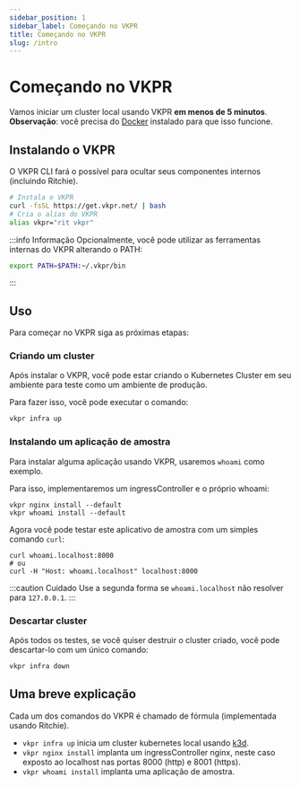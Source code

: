 ```yaml
---
sidebar_position: 1
sidebar_label: Começando no VKPR
title: Começando no VKPR
slug: /intro
---
```


# Começando no VKPR

Vamos iniciar um cluster local usando VKPR **em menos de 5 minutos**.
**Observação**: você precisa do [Docker](https://www.docker.com/) instalado para que isso funcione.

## Instalando o VKPR

O VKPR CLI fará o possível para ocultar seus componentes internos (incluindo Ritchie).

```bash
# Instala o VKPR
curl -fsSL https://get.vkpr.net/ | bash
# Cria o alias do VKPR
alias vkpr="rit vkpr"
```

:::info Informação
Opcionalmente, você pode utilizar as ferramentas internas do VKPR alterando o PATH:
```bash
export PATH=$PATH:~/.vkpr/bin
```
:::
## Uso

Para começar no VKPR siga as próximas etapas:

### Criando um cluster

Após instalar o VKPR, você pode estar criando o Kubernetes Cluster em seu ambiente para teste como um ambiente de produção.

Para fazer isso, você pode executar o comando:

```bash
vkpr infra up
```

### Instalando um aplicação de amostra

Para instalar alguma aplicação usando VKPR, usaremos `whoami` como exemplo.

Para isso, implementaremos um ingressController e o próprio whoami:

```shell
vkpr nginx install --default
vkpr whoami install --default
```

Agora você pode testar este aplicativo de amostra com um simples comando `curl`:

```shell
curl whoami.localhost:8000
# ou 
curl -H "Host: whoami.localhost" localhost:8000
```

:::caution Cuidado
Use a segunda forma se `whoami.localhost` não resolver para `127.0.0.1`.
:::

### Descartar cluster

Após todos os testes, se você quiser destruir o cluster criado, você pode descartar-lo com um único comando:

```bash
vkpr infra down
```

## Uma breve explicação

Cada um dos comandos do VKPR é chamado de fórmula (implementada usando Ritchie).

- `vkpr infra up` inicia um cluster kubernetes local usando [k3d](https://k3d.io/).
- `vkpr nginx install` implanta um ingressController nginx, neste caso exposto ao localhost nas portas 8000 (http) e 8001 (https).
- `vkpr whoami install` implanta uma aplicação de amostra.
